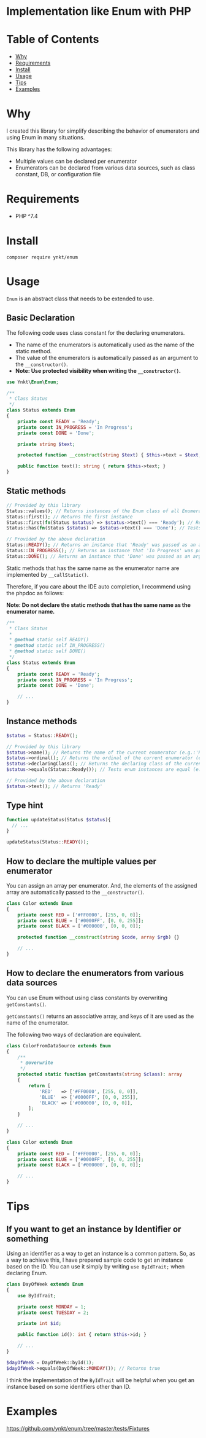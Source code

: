 # Implementation like Enum with PHP

# Table of Contents

* [Why](#why)
* [Requirements](#requirements)
* [Install](#install)
* [Usage](#usage)
* [Tips](#tips)
* [Examples](#examples)

# Why

I created this library for simplify describing the behavior of enumerators and using Enum in many situations.

This library has the following advantages:

* Multiple values can be declared per enumerator
* Enumerators can be declared from various data sources, such as class constant, DB, or configuration file

# Requirements

* PHP ^7.4

# Install

```shell script
composer require ynkt/enum
```

# Usage

```Enum``` is an abstract class that needs to be extended to use.

## Basic Declaration

The following code uses class constant for the declaring enumerators. 

* The name of the enumerators is automatically used as the name of the static method.
* The value of the enumerators is automatically passed as an argument to the ```__constructor()```.
* **Note: Use protected visibility when writing the ```__constructor()```.**

```php
use Ynkt\Enum\Enum;

/**
 * Class Status
 */
class Status extends Enum
{
    private const READY = 'Ready';
    private const IN_PROGRESS = 'In Progress';
    private const DONE = 'Done';

    private string $text;

    protected function __construct(string $text) { $this->text = $text; }

    public function text(): string { return $this->text; }
}
```

## Static methods

```php
// Provided by this library
Status::values(); // Returns instances of the Enum class of all Enumerators
Status::first(); // Returns the first instance
Status::first(fn(Status $status) => $status->text() === 'Ready'); // Returns the first instance that passes a given truth
Status::has(fn(Status $status) => $status->text() === 'Done'); // Tests an instance exists that passes a given truth (e.g.:true)

// Provided by the above declaration
Status::READY(); // Returns an instance that 'Ready' was passed as an argument to the constructor
Status::IN_PROGRESS(); // Returns an instance that 'In Progress' was passed as an argument to the constructor
Status::DONE(); // Returns an instance that 'Done' was passed as an argument to the constructor
```

Static methods that has the same name as the enumerator name are implemented by ```__callStatic()```.

Therefore, if you care about the IDE auto completion, I recommend using the phpdoc as follows:

**Note: Do not declare the static methods that has the same name as the enumerator name.**

```php
/**
 * Class Status
 * 
 * @method static self READY()
 * @method static self IN_PROGRESS()
 * @method static self DONE()
 */
class Status extends Enum
{
    private const READY = 'Ready';
    private const IN_PROGRESS = 'In Progress';
    private const DONE = 'Done';

    // ...
}
```

## Instance methods

```php
$status = Status::READY();

// Provided by this library
$status->name(); // Returns the name of the current enumerator (e.g.:'READY')
$status->ordinal(); // Returns the ordinal of the current enumerator (e.g.:0)
$status->declaringClass(); // Returns the declaring class of the current enumerator (e.g.:'Status')
$status->equals(Status::Ready()); // Tests enum instances are equal (e.g.:true)

// Provided by the above declaration
$status->text(); // Returns 'Ready'
```

## Type hint

```php
function updateStatus(Status $status){
  // ...
}

updateStatus(Status::READY());
```

## How to declare the multiple values per enumerator

You can assign an array per enumerator.
And, the elements of the assigned array are automatically passed to the ```__constructor()```.

```php
class Color extends Enum
{
    private const RED = ['#FF0000', [255, 0, 0]];
    private const BLUE = ['#0000FF', [0, 0, 255]];
    private const BLACK = ['#000000', [0, 0, 0]];

    protected function __construct(string $code, array $rgb) {}

    // ...
}
```

## How to declare the enumerators from various data sources

You can use Enum without using class constants by overwriting ```getConstants()```.

```getConstants()``` returns an associative array, and keys of it are used as the name of the enumerator.

The following two ways of declaration are equivalent.

```php
class ColorFromDataSource extends Enum
{
    /**
     * @overwrite
     */
    protected static function getConstants(string $class): array
    {
        return [
            'RED'   => ['#FF0000', [255, 0, 0]],
            'BLUE'  => ['#0000FF', [0, 0, 255]],
            'BLACK' => ['#000000', [0, 0, 0]],
        ];
    }

    // ...
}
```

```php
class Color extends Enum
{
    private const RED = ['#FF0000', [255, 0, 0]];
    private const BLUE = ['#0000FF', [0, 0, 255]];
    private const BLACK = ['#000000', [0, 0, 0]];

    // ...
}
```

# Tips

## If you want to get an instance by Identifier or something

Using an identifier as a way to get an instance is a common pattern.
So, as a way to achieve this, I have prepared sample code to get an instance based on the ID.
You can use it simply by writing ```use ByIdTrait;``` when declaring Enum.

```php
class DayOfWeek extends Enum
{
    use ByIdTrait;

    private const MONDAY = 1;
    private const TUESDAY = 2;

    private int $id;   

    public function id(): int { return $this->id; }

    // ...
}

$dayOfWeek = DayOfWeek::byId(1);
$dayOfWeek->equals(DayOfWeek::MONDAY()); // Returns true
```

I think the implementation of the ```ByIdTrait``` will be helpful when you get an instance based on some identifiers other than ID.

# Examples

https://github.com/ynkt/enum/tree/master/tests/Fixtures
